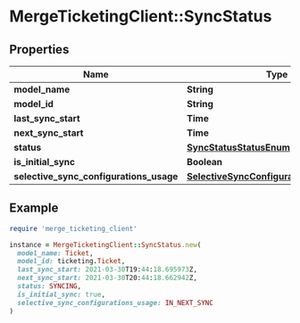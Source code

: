 # MergeTicketingClient::SyncStatus

## Properties

| Name | Type | Description | Notes |
| ---- | ---- | ----------- | ----- |
| **model_name** | **String** |  |  |
| **model_id** | **String** |  |  |
| **last_sync_start** | **Time** |  | [optional] |
| **next_sync_start** | **Time** |  | [optional] |
| **status** | [**SyncStatusStatusEnum**](SyncStatusStatusEnum.md) |  |  |
| **is_initial_sync** | **Boolean** |  |  |
| **selective_sync_configurations_usage** | [**SelectiveSyncConfigurationsUsageEnum**](SelectiveSyncConfigurationsUsageEnum.md) |  | [optional] |

## Example

```ruby
require 'merge_ticketing_client'

instance = MergeTicketingClient::SyncStatus.new(
  model_name: Ticket,
  model_id: ticketing.Ticket,
  last_sync_start: 2021-03-30T19:44:18.695973Z,
  next_sync_start: 2021-03-30T20:44:18.662942Z,
  status: SYNCING,
  is_initial_sync: true,
  selective_sync_configurations_usage: IN_NEXT_SYNC
)
```

